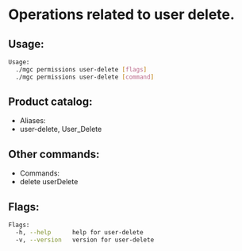 # Operations related to user delete.

## Usage:
```bash
Usage:
  ./mgc permissions user-delete [flags]
  ./mgc permissions user-delete [command]
```

## Product catalog:
- Aliases:
- user-delete, User_Delete

## Other commands:
- Commands:
- delete      userDelete

## Flags:
```bash
Flags:
  -h, --help      help for user-delete
  -v, --version   version for user-delete
```

